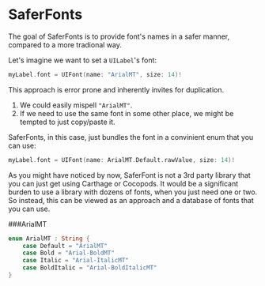 # SaferFonts

The goal of SaferFonts is to provide font's names in a safer manner, compared to a more tradional way.

Let's imagine we want to set a `UILabel`'s font:

```swift
myLabel.font = UIFont(name: "ArialMT", size: 14)!
```

This approach is error prone and inherently invites for duplication.

1. We could easily mispell `"ArialMT"`.
2. If we need to use the same font in some other place, we might be tempted to just copy/paste it.

SaferFonts, in this case, just bundles the font in a convinient enum that you can use:

```swift
myLabel.font = UIFont(name: ArialMT.Default.rawValue, size: 14)!
```

As you might have noticed by now, SaferFont is not a 3rd party library that you can just get using Carthage or Cocopods. It would be a significant burden to use a library with dozens of fonts, when you just need one or two. So instead, this can be viewed as an approach and a database of fonts that you can use. 

###ArialMT

```swift
enum ArialMT : String {
    case Default = "ArialMT"
    case Bold = "Arial-BoldMT"
    case Italic = "Arial-ItalicMT"
    case BoldItalic = "Arial-BoldItalicMT"
}
```
